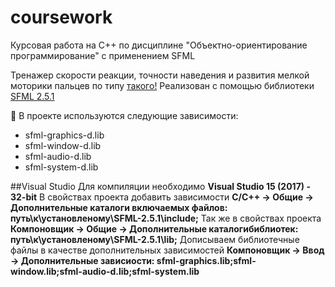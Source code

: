 # coursework
Курсовая работа на C++ по дисциплине "Объектно-ориентирование программирование" с применением SFML

Тренажер скорости реакции, точности наведения и развития мелкой моторики пальцев по типу [такого!](https://aim400kg.ru/)
Реализован с помощью библиотеки [SFML 2.5.1](https://www.sfml-dev.org/)

:pushpin: В проекте используются следующие зависимости:
- sfml-graphics-d.lib
- sfml-window-d.lib
- sfml-audio-d.lib
- sfml-system-d.lib

##Visual Studio
Для компиляции необходимо **Visual Studio 15 (2017) - 32-bit**
В свойствах проекта добавить зависимости **C/C++ -> Общие -> Дополнительные каталоги включаемых файлов: путь\к\установленому\SFML-2.5.1\include;**
Так же в свойствах проекта **Компоновщик -> Общие -> Дополнительные каталогибиблиотек: путь\к\установленому\SFML-2.5.1\lib;**
Дописываем библиотечные файлы в качестве дополнительных зависимостей **Компоновщик -> Ввод -> Дополнительные зависиости: sfml-graphics.lib;sfml-window.lib;sfml-audio-d.lib;sfml-system.lib**
